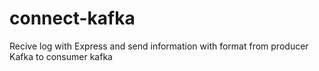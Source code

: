# connect-kafka
Recive log with Express and send information with format from producer Kafka to consumer kafka
